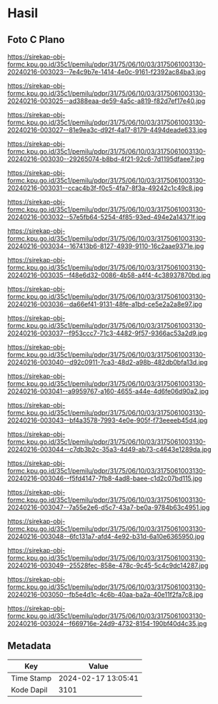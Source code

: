 # Hasil

## Foto C Plano

https://sirekap-obj-formc.kpu.go.id/35c1/pemilu/pdpr/31/75/06/10/03/3175061003130-20240216-003023--7e4c9b7e-1414-4e0c-9161-f2392ac84ba3.jpg

https://sirekap-obj-formc.kpu.go.id/35c1/pemilu/pdpr/31/75/06/10/03/3175061003130-20240216-003025--ad388eaa-de59-4a5c-a819-f82d7ef17e40.jpg

https://sirekap-obj-formc.kpu.go.id/35c1/pemilu/pdpr/31/75/06/10/03/3175061003130-20240216-003027--81e9ea3c-d92f-4a17-8179-4494deade633.jpg

https://sirekap-obj-formc.kpu.go.id/35c1/pemilu/pdpr/31/75/06/10/03/3175061003130-20240216-003030--29265074-b8bd-4f21-92c6-7d1195dfaee7.jpg

https://sirekap-obj-formc.kpu.go.id/35c1/pemilu/pdpr/31/75/06/10/03/3175061003130-20240216-003031--ccac4b3f-f0c5-4fa7-8f3a-49242c1c49c8.jpg

https://sirekap-obj-formc.kpu.go.id/35c1/pemilu/pdpr/31/75/06/10/03/3175061003130-20240216-003032--57e5fb64-5254-4f85-93ed-494e2a14371f.jpg

https://sirekap-obj-formc.kpu.go.id/35c1/pemilu/pdpr/31/75/06/10/03/3175061003130-20240216-003034--167413b6-8127-4939-9110-16c2aae9371e.jpg

https://sirekap-obj-formc.kpu.go.id/35c1/pemilu/pdpr/31/75/06/10/03/3175061003130-20240216-003035--f48e6d32-0086-4b58-a4f4-4c38937870bd.jpg

https://sirekap-obj-formc.kpu.go.id/35c1/pemilu/pdpr/31/75/06/10/03/3175061003130-20240216-003036--da66ef41-9131-48fe-a1bd-ce5e2a2a8e97.jpg

https://sirekap-obj-formc.kpu.go.id/35c1/pemilu/pdpr/31/75/06/10/03/3175061003130-20240216-003037--f953ccc7-71c3-4482-9f57-9366ac53a2d9.jpg

https://sirekap-obj-formc.kpu.go.id/35c1/pemilu/pdpr/31/75/06/10/03/3175061003130-20240216-003040--d92c0911-7ca3-48d2-a98b-482db0bfa13d.jpg

https://sirekap-obj-formc.kpu.go.id/35c1/pemilu/pdpr/31/75/06/10/03/3175061003130-20240216-003041--a9959767-a160-4655-a44e-4d6fe06d90a2.jpg

https://sirekap-obj-formc.kpu.go.id/35c1/pemilu/pdpr/31/75/06/10/03/3175061003130-20240216-003043--bf4a3578-7993-4e0e-905f-f73eeeeb45d4.jpg

https://sirekap-obj-formc.kpu.go.id/35c1/pemilu/pdpr/31/75/06/10/03/3175061003130-20240216-003044--c7db3b2c-35a3-4d49-ab73-c4643e1289da.jpg

https://sirekap-obj-formc.kpu.go.id/35c1/pemilu/pdpr/31/75/06/10/03/3175061003130-20240216-003046--f5fd4147-7fb8-4ad8-baee-c1d2c07bd115.jpg

https://sirekap-obj-formc.kpu.go.id/35c1/pemilu/pdpr/31/75/06/10/03/3175061003130-20240216-003047--7a55e2e6-d5c7-43a7-be0a-9784b63c4951.jpg

https://sirekap-obj-formc.kpu.go.id/35c1/pemilu/pdpr/31/75/06/10/03/3175061003130-20240216-003048--6fc131a7-afd4-4e92-b31d-6a10e6365950.jpg

https://sirekap-obj-formc.kpu.go.id/35c1/pemilu/pdpr/31/75/06/10/03/3175061003130-20240216-003049--25528fec-858e-478c-9c45-5c4c9dc14287.jpg

https://sirekap-obj-formc.kpu.go.id/35c1/pemilu/pdpr/31/75/06/10/03/3175061003130-20240216-003050--fb5e4d1c-4c6b-40aa-ba2a-40e11f2fa7c8.jpg

https://sirekap-obj-formc.kpu.go.id/35c1/pemilu/pdpr/31/75/06/10/03/3175061003130-20240216-003024--f669716e-24d9-4732-8154-190bf40d4c35.jpg


## Metadata

| Key        | Value               |
| ---------- | ------------------- |
| Time Stamp | 2024-02-17 13:05:41 |
| Kode Dapil | 3101                |



